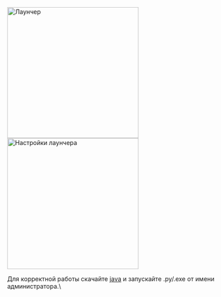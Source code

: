 <img width="302" alt="Лаунчер" src="https://github.com/user-attachments/assets/081b2d12-ee4d-4fbf-97ac-d37db7d042eb" />
<img width="302" alt="Настройки лаунчера" src="https://github.com/user-attachments/assets/99d4c2a4-be21-4412-b09a-e64f6a87dd95" />

Для корректной работы скачайте [java](https://adoptium.net/temurin/releases?version=17&os=any&arch=any) и запускайте .py/.exe от имени администратора.\
